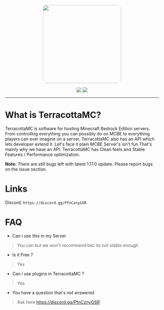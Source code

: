 <p align="center">
  <img width="256" style="border-radius:10px;" height="256" src="https://media.discordapp.net/attachments/871294402469978112/880118670590902302/Terracotta.png">


<div align="center">
    <a href="https://discord.gg/PfnCznyGSR"><img src="https://img.shields.io/discord/871293480343834625?style=flat-square"/></a>
    <a href="add website here if you made"><img src="https://img.shields.io/badge/website-online-orange?style=flat-square"/></a>
</div>
<hr/>

# What is TerracottaMC?

TerracottaMC is software for hosting Minecraft Bedrock Edition servers. From controlling everything you can possibly do on MCBE to everything players can ever imagine on a server, TerracottaMC also has an API which lets developer extend it. Let's face it plain MCBE Server's isn't fun That's mainly why we have an API. TerracottaMC has Clean feels and Stable Features / Performance optimization.


**Note:** There are still bugs left with latest 1.17.0 update. Please report bugs on the issue section.


# Links


Discord: `https://discord.gg/PfnCznyGSR`


# FAQ


- Can i use this in my Server
> You can but we won't recommend bec its not stable enough

- Is it Free ?
> Yes

- Can i use plugins in TerracottaMC ?
> Yes

- You have a question that's not answered
> Ask here https://discord.gg/PfnCznyGSR
